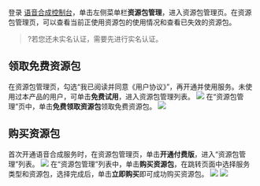 登录 [语音合成控制台](https://console.cloud.tencent.com/tts)，单击左侧菜单栏**资源包管理**，进入资源包管理页。在资源包管理页，可以查看当前正使用资源包的使用情况和查看已失效的资源包。
>?若您还未实名认证，需要先进行实名认证。

## 领取免费资源包
在资源包管理页，勾选“我已阅读并同意《用户协议》”，再开通并使用服务。未使用过本产品的用户，可单击**免费试用**，进入资源包管理列表。
![](https://main.qcloudimg.com/raw/6264bd8f525bd50b6638dab38af6436a.png)
在“资源包管理”页中，单击**免费领取资源包**领取免费资源包。
![](https://main.qcloudimg.com/raw/0536acf78ba656e1e147fded4bf7d7ab.png)

## 购买资源包
首次开通语音合成服务时，在资源包管理页，单击**开通付费版**，进入“资源包管理”列表。
![](https://main.qcloudimg.com/raw/b26118b2ed3467f4cc7c2924e260d2ab.png)
在“资源包管理”列表中，单击**购买资源包**，在跳转页面中选择服务类型和资源包，选择完成后，单击**立即购买**即可成功购买资源包。
![](https://main.qcloudimg.com/raw/15a2ca6ea934b4433d66add7622f24ed.png)
![](https://main.qcloudimg.com/raw/d7c9f57502fdb871334368a50d70e10b.png)
